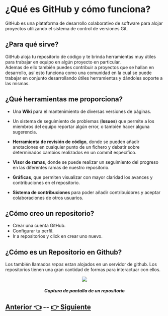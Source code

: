 # **¿Qué es GitHub y cómo funciona?**    

GitHub es una plataforma de desarrollo colaborativo de software para alojar proyectos utilizando el sistema de control de versiones Git.  

## ¿Para qué sirve?

GitHub aloja tu repositorio de código y te brinda herramientas muy útiles para trabajar en equipo en algún proyecto en particular.  
Ademas de ello también puedes contribuir a proyectos que se hallan en desarrollo, así esto funciona como una comunidad en la cual se puede trabajar en conjunto desarrollando útiles herramientas y dándoles soporte a las mismas.

## ¿Qué herramientas me proporciona?

* Una **Wiki** para el mantenimiento de diversas versiones de páginas.  

* Un sistema de seguimiento de problemas (**Issues**) que permite a los miembros del equipo reportar algún error, o también hacer alguna sugerencia.

* **Herramienta de revisión de código**, donde se pueden añadir anotaciones en cualquier punto de un fichero y debatir sobre determinados cambios realizados en un commit específico.  

* **Visor de ramas**, donde se puede realizar un seguimiento del progreso en las diferentes ramas de nuestro repositorio.

* **Gráficas**, que permiten visualizar con mayor claridad los avances y contribuciones en el repositorio.

* **Sistema de contribuciones** para poder añadir contribuidores y aceptar colaboraciones de otros usuarios.

## ¿Cómo creo un repositorio?
* Crear una cuenta GitHub.
* Configurar tu perfil.  
* Ir a repositorios y click en crear uno nuevo.  

## ¿Cómo es un Repositorio en Github?

Los también llamados *repos* estan alojados en un servidor de github. Los repositorios tienen una gran cantidad de formas para interactuar con ellos.

<p align="center">
    <img src="https://github.com/WorkshopTechnology/Materiales/blob/master/Workshops/GitGithub/Images/RepoPreview.png">
</p>

<div align="center">
    <h5>Captura de pantalla de un repositorio</h5>
</div>

## [Anterior 👈](Page7.md)  --  [👉 Siguiente](Page9.md)
